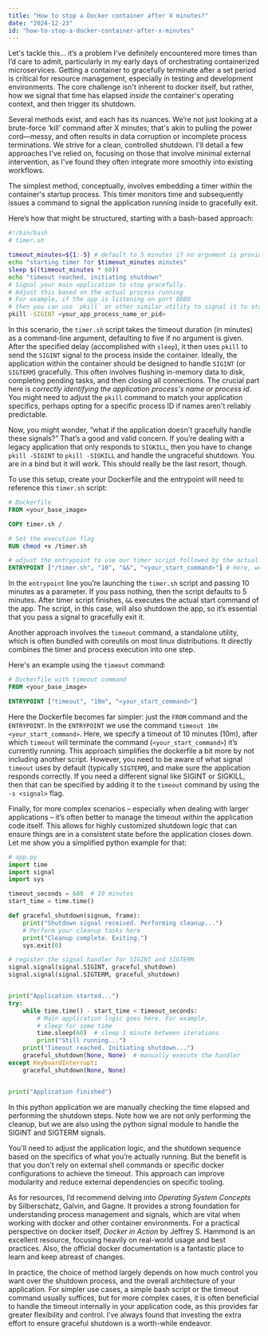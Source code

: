 ```yaml
---
title: "How to stop a Docker container after X minutes?"
date: "2024-12-23"
id: "how-to-stop-a-docker-container-after-x-minutes"
---
```


Let's tackle this... it’s a problem I've definitely encountered more times than I’d care to admit, particularly in my early days of orchestrating containerized microservices. Getting a container to gracefully terminate after a set period is critical for resource management, especially in testing and development environments. The core challenge isn't inherent to docker itself, but rather, how we signal that time has elapsed *inside* the container's operating context, and then trigger its shutdown.

Several methods exist, and each has its nuances. We’re not just looking at a brute-force ‘kill’ command after X minutes; that's akin to pulling the power cord—messy, and often results in data corruption or incomplete process terminations. We strive for a clean, controlled shutdown. I'll detail a few approaches I've relied on, focusing on those that involve minimal external intervention, as I've found they often integrate more smoothly into existing workflows.

The simplest method, conceptually, involves embedding a timer *within* the container's startup process. This timer monitors time and subsequently issues a command to signal the application running inside to gracefully exit.

Here’s how that might be structured, starting with a bash-based approach:

```bash
#!/bin/bash
# timer.sh

timeout_minutes=${1:-5} # default to 5 minutes if no argument is provided
echo "starting timer for $timeout_minutes minutes"
sleep $((timeout_minutes * 60))
echo "timeout reached, initiating shutdown"
# Signal your main application to stop gracefully.
# Adjust this based on the actual process running
# For example, if the app is listening on port 8080
# then you can use `pkill` or other similar utility to signal it to stop.
pkill -SIGINT <your_app_process_name_or_pid>
```

In this scenario, the `timer.sh` script takes the timeout duration (in minutes) as a command-line argument, defaulting to five if no argument is given. After the specified delay (accomplished with `sleep`), it then uses `pkill` to send the `SIGINT` signal to the process inside the container. Ideally, the application within the container should be designed to handle `SIGINT` (or `SIGTERM`) gracefully. This often involves flushing in-memory data to disk, completing pending tasks, and then closing all connections. The crucial part here is *correctly identifying the application process's name or process id*. You might need to adjust the `pkill` command to match your application specifics, perhaps opting for a specific process ID if names aren't reliably predictable.

Now, you might wonder, “what if the application doesn't gracefully handle these signals?” That’s a good and valid concern. If you’re dealing with a legacy application that only responds to `SIGKILL`, then you have to change `pkill -SIGINT` to `pkill -SIGKILL` and handle the ungraceful shutdown. You are in a bind but it will work. This should really be the last resort, though.

To use this setup, create your Dockerfile and the entrypoint will need to reference this `timer.sh` script:

```dockerfile
# Dockerfile
FROM <your_base_image>

COPY timer.sh /

# Set the execution flag
RUN chmod +x /timer.sh

# adjust the entrypoint to use our timer script followed by the actual start command
ENTRYPOINT ["/timer.sh", "10", "&&", "<your_start_command>"] # Here, we timeout after 10 minutes
```

In the `entrypoint` line you’re launching the `timer.sh` script and passing 10 minutes as a parameter. If you pass nothing, then the script defaults to 5 minutes. After timer script finishes, `&&` executes the actual start command of the app. The script, in this case, will also shutdown the app, so it’s essential that you pass a signal to gracefully exit it.

Another approach involves the `timeout` command, a standalone utility, which is often bundled with coreutils on most linux distributions. It directly combines the timer and process execution into one step.

Here's an example using the `timeout` command:

```dockerfile
# Dockerfile with timeout command
FROM <your_base_image>

ENTRYPOINT ["timeout", "10m", "<your_start_command>"]
```

Here the Dockerfile becomes far simpler: just the `FROM` command and the `ENTRYPOINT`. In the `ENTRYPOINT` we use the command `timeout 10m <your_start_command>`. Here, we specify a timeout of 10 minutes (10m), after which `timeout` will terminate the command (`<your_start_command>`) it’s currently running. This approach simplifies the dockerfile a bit more by not including another script. However, you need to be aware of what signal `timeout` uses by default (typically `SIGTERM`), and make sure the application responds correctly. If you need a different signal like SIGINT or SIGKILL, then that can be specified by adding it to the `timeout` command by using the `-s <signal>` flag.

Finally, for more complex scenarios – especially when dealing with larger applications – it’s often better to manage the timeout *within* the application code itself. This allows for highly customized shutdown logic that can ensure things are in a consistent state before the application closes down. Let me show you a simplified python example for that:

```python
# app.py
import time
import signal
import sys

timeout_seconds = 600  # 10 minutes
start_time = time.time()

def graceful_shutdown(signum, frame):
    print("Shutdown signal received. Performing cleanup...")
    # Perform your cleanup tasks here
    print("Cleanup complete. Exiting.")
    sys.exit(0)

# register the signal handler for SIGINT and SIGTERM
signal.signal(signal.SIGINT, graceful_shutdown)
signal.signal(signal.SIGTERM, graceful_shutdown)


print("Application started...")
try:
    while time.time() - start_time < timeout_seconds:
        # Main application logic goes here. For example, 
        # sleep for some time
        time.sleep(60)  # sleep 1 minute between iterations
        print("Still running...")
    print("Timeout reached. Initiating shutdown...")
    graceful_shutdown(None, None)  # manually execute the handler
except KeyboardInterrupt:
    graceful_shutdown(None, None)


print("Application finished")

```

In this python application we are manually checking the time elapsed and performing the shutdown steps. Note how we are not only performing the cleanup, but we are also using the python signal module to handle the SIGINT and SIGTERM signals.

You'll need to adjust the application logic, and the shutdown sequence based on the specifics of what you’re actually running. But the benefit is that you don't rely on external shell commands or specific docker configurations to achieve the timeout. This approach can improve modularity and reduce external dependencies on specific tooling.

As for resources, I’d recommend delving into *Operating System Concepts* by Silberschatz, Galvin, and Gagne. It provides a strong foundation for understanding process management and signals, which are vital when working with docker and other container environments. For a practical perspective on docker itself, *Docker in Action* by Jeffrey S. Hammond is an excellent resource, focusing heavily on real-world usage and best practices. Also, the official docker documentation is a fantastic place to learn and keep abreast of changes.

In practice, the choice of method largely depends on how much control you want over the shutdown process, and the overall architecture of your application. For simpler use cases, a simple bash script or the timeout command usually suffices, but for more complex cases, it is often beneficial to handle the timeout internally in your application code, as this provides far greater flexibility and control. I’ve always found that investing the extra effort to ensure graceful shutdown is a worth-while endeavor.
